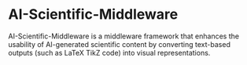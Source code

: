 # AI-Scientific-Middleware
AI-Scientific-Middleware is a middleware framework that enhances the usability of AI-generated scientific content by converting text-based outputs (such as LaTeX TikZ code) into visual representations.

